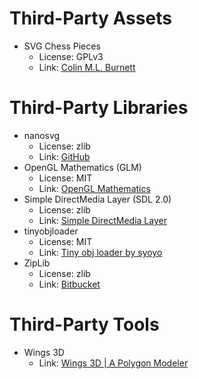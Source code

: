 # Third-Party Assets

- SVG Chess Pieces
    - License: GPLv3
    - Link: [Colin M.L. Burnett](https://en.wikipedia.org/wiki/User:Cburnett)

# Third-Party Libraries

- nanosvg
    - License: zlib
    - Link: [GitHub](https://github.com/memononen/nanosvg)
- OpenGL Mathematics (GLM)
    - License: MIT
    - Link: [OpenGL Mathematics](https://glm.g-truc.net/0.9.8/index.html)
- Simple DirectMedia Layer (SDL 2.0)
    - License: zlib
    - Link: [Simple DirectMedia Layer](https://www.libsdl.org)
- tinyobjloader
    - License: MIT
    - Link: [Tiny obj loader by syoyo](http://syoyo.github.io/tinyobjloader/)
- ZipLib
    - License: zlib
    - Link: [Bitbucket](https://bitbucket.org/wbenny/ziplib)

# Third-Party Tools
- Wings 3D
    - Link: [Wings 3D | A Polygon Modeler](http://www.wings3d.com/)
